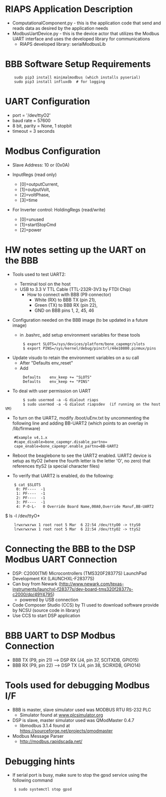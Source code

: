 # RIAPS Application Description
* ComputationalComponent.py - this is the application code that send and reads data as desired by the application needs 
* ModbusUartDevice.py - this is the device actor that utilizes the Modbus UART interface and uses the developed library for communications
  - RIAPS developed library:  serialModbusLib

# BBB Software Setup Requirements
```
	sudo pip3 install minimalmodbus (which installs pyserial)
	sudo pip3 install influxdb  # for logging
```

# UART Configuration
* port = '/dev/ttyO2'
* baud rate = 57600
* 8 bit, parity = None, 1 stopbit   
* timeout = 3 seconds

# Modbus Configuration
* Slave Address:  10 or (0x0A)

* InputRegs (read only)
  - [0]=outputCurrent,
  - [1]=outputVolt,
  - [2]=voltPhase,
  - [3]=time

* For Inverter control:  HoldingRegs (read/write)
  - [0]=unused
  - [1]=startStopCmd
  - [2]=power

# HW notes setting up the UART on the BBB
* Tools used to test UART2:  
  - Terminal tool on the host
  - USB to 3.3 V TTL Cable (TTL-232R-3V3 by FTDI Chip) 
    - How to connect with BBB (P9 connector) 
      - White (RX) to BBB TX (pin 21), 
      - Green (TX) to BBB RX (pin 22), 
      - GND on BBB pins 1, 2, 45, 46
    
* Configuration needed on the BBB image (to be updated in a future image)
  - in .bashrc, add setup environment variables for these tools 
```
    	$ export SLOTS=/sys/devices/platform/bone_capemgr/slots
    	$ export PINS=/sys/kernel/debug/pinctrl/44e10800.pinmux/pins
```
* Update visudo to retain the environment variables on a su call
    - After "Defaults  env_reset"
    - Add
```
        Defaults    env_keep += "SLOTS"  
        Defaults    env_keep += "PINS"
```
* To deal with user permission on UART
```
    	$ sudo usermod -a -G dialout riaps     
    	$ sudo usermod -a -G dialout riapsdev  (if running on the host VM)
```

* To turn on the UART2, modify /boot/uEnv.txt by uncommenting the following line and adding BB-UART2 
(which points to an overlay in /lib/firmware)
```
	#Example v4.1.x
	#cape_disable=bone_capemgr.disable_partno=
	cape_enable=bone_capemgr.enable_partno=BB-UART2
```

* Reboot the beaglebone to see the UART2 enabled. UART2 device is setup as ttyO2 (where the fourth letter 
is the letter 'O', no zero) that references ttyS2 (a special character files)

* To verify that UART2 is enabled, do the following:
```
	$ cat $SLOTS
	 0: PF----  -1 
	 1: PF----  -1 
	 2: PF----  -1 
	 3: PF----  -1 
	 4: P-O-L-   0 Override Board Name,00A0,Override Manuf,BB-UART2
```
 
$ ls -l /dev/ttyO*
```
	lrwxrwxrwx 1 root root 5 Mar  6 22:54 /dev/ttyO0 -> ttyS0
	lrwxrwxrwx 1 root root 5 Mar  6 22:54 /dev/ttyO2 -> ttyS2
```

# Connecting the BBB to the DSP Modbus UART Connection
* DSP:  C2000(TM) Microcontrollers (TMS320F28377S) LaunchPad Development Kit (LAUNCHXL-F28377S)
* Can buy from Newark (http://www.newark.com/texas-instruments/launchxl-f28377s/dev-board-tms320f28377s-c2000/dp/49Y4795)
  - powered by USB connection
* Code Composer Studio (CCS) by TI used to download software provide by NCSU (source code in library)
* Use CCS to start DSP application
		
# BBB UART to DSP Modbus Connection
* BBB TX (P9, pin 21) --> DSP RX (J4, pin 37, SCITXDB, GPIO15)
* BBB RX (P9, pin 22) --> DSP TX (J4, pin 38, SCIRXDB, GPIO14)
      
# Tools used for debugging Modbus I/F  
* BBB is master, slave simulator used was MODBUS RTU RS-232 PLC 
  - Simulator found at www.plcsimulator.org
* DSP is slave, master simulator used was QModMaster 0.4.7
  - libmodbus 3.1.4 found at https://sourceforge.net/projects/qmodmaster
* Modbus Message Parser
  - http://modbus.rapidscada.net/

# Debugging hints
* If serial port is busy, make sure to stop the gpsd service using the following command
```
	$ sudo systemctl stop gpsd
```
      

